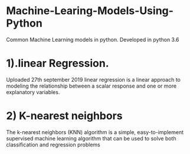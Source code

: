 # Machine-Learing-Models-Using-Python
Common Machine Learning models in python.
Developed in python 3.6

# 1).linear Regression.
Uploaded 27th september 2019
linear regression is a linear approach to modeling the relationship between a scalar response and one or more explanatory variables.




# 2) K-nearest neighbors
The k-nearest neighbors (KNN) algorithm is a simple, easy-to-implement supervised machine learning algorithm that can be used to solve both classification and regression problems
